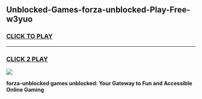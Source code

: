 
## Unblocked-Games-forza-unblocked-Play-Free-w3yuo
<h3>
<a href="https://premium76.site?title=forza-unblocked&ref=21A">CLICK TO PLAY</a></h3>
<hr>

<h3>
<a href="https://premium76.site?title=forza-unblocked&ref=21A">CLICK 2 PLAY</a>
  
</h3>

<a href="https://premium76.site?title=forza-unblocked&ref=21A"><img src="https://clearcache.store/games.png"></a>


**forza-unblocked games unblocked: Your Gateway to Fun and Accessible Online Gaming**
